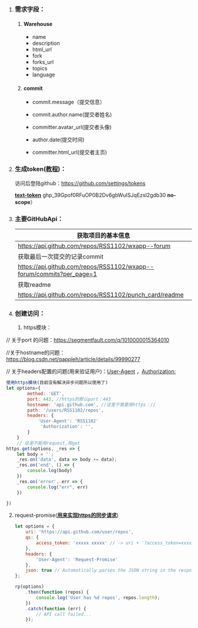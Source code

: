 1. ### 需求字段：

   1. #### Warehouse

      - name
      - description
      - html_url
      -  fork
      - forks_url
      - topics
      -  language

   2. ####  commit

      - commit.message（提交信息）

      - commit.author.name(提交者姓名)

      - committer.avatar_url(提交者头像)

      - author.date(提交时间)

      - committer.html_url(提交者主页)

        

        

2. ### 生成token([教程](https://docs.github.com/cn/authentication/keeping-your-account-and-data-secure/creating-a-personal-access-token))：

   访问后登陆github：https://github.com/settings/tokens

   **[text-token](https://github.com/settings/tokens/811616296)**  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 **no-scope**）

3. ### 主要GitHubApi：

   | 获取项目的基本信息                                           |
   | ------------------------------------------------------------ |
   | https://api.github.com/repos/RSS1102/wxapp--forum            |
   | 获取最后一次提交的记录commit                                 |
   | https://api.github.com/repos/RSS1102/wxapp--forum/commits?per_page=1 |
   | 获取readme                                                   |
   | https://api.github.com/repos/RSS1102/punch_card/readme       |

1. ### 创建访问：

   1. https模块：

  // 关于port 的问题：https://segmentfault.com/q/1010000015364010

  //关于hostname的问题：https://blog.csdn.net/qappleh/article/details/99990277

  // 关于headers配置的问题(用来验证用户)：[User-Agent](https://blog.csdn.net/zhuming3834/article/details/77649960) ，[Authorization:]( https://blog.csdn.net/qq_42692494/article/details/101703170?utm_medium=distribute.pc_aggpage_search_result.none-task-blog-2~aggregatepage~first_rank_ecpm_v1~rank_v31_ecpm-1-101703170.pc_agg_new_rank&utm_term=github%E7%9A%84api%E8%B0%83%E7%94%A8&spm=1000.2123.3001.4430) 

``` js
使用https模块(目前没有解决异步问题所以使用了)
let options={
        method: 'GET',
        port: 443, //https的默认port：443
        hostname: 'api.github.com', //这里不需要用https：//
        path: '/users/RSS1102/repos',
        headers: {
            'User-Agent': 'RSS1102'
             'Authorization': '',
        } 
    }
    // 这里不能用request,用get
https.get(options, _res => {
    let body = '';
    _res.on('data', data => body += data);
    _res.on('end', () => {
        console.log(body)
    })
    _res.on('error', err => {
        console.log("err", err)
    })

})
```

2. request-promise([**用来实现https的同步请求**](https://github.com/request/request-promise))

   ``` js
   let options = {
       uri: 'https://api.github.com/user/repos',
       qs: {
           access_token: 'xxxxx xxxxx' // -> uri + '?access_token=xxxxx%20xxxxx'
       },
       headers: {
           'User-Agent': 'Request-Promise'
       },
       json: true // Automatically parses the JSON string in the response
   };
   
   rp(options)
       .then(function (repos) {
           console.log('User has %d repos', repos.length);
       })
       .catch(function (err) {
           // API call failed...
       });
